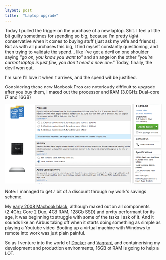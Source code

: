 ```yaml
---
layout: post
title:  "Laptop upgrade"
---
```


Today I pulled the trigger on the purchase of a new laptop. Shit. I feel a little bit guilty sometimes for spending so big, because I'm pretty ~~tight~~ conservative when it comes to buying stuff (just ask my wife and friends). But as with all purchases this big, I find myself constantly questioning, and then trying to validate the spend... like I've got a devil on one shoulder saying *"go on, you know you want to"* and an angel on the other *"you're current laptop is just fine, you don't need a new one."* Today, finally, the devil won out.

I'm sure I'll love it when it arrives, and the spend will be justified.

Considering these new Macbook Pros are notoriously difficult to upgrade after you buy them, I maxed out the processor and RAM (3.0GHz Dual-core i7 and 16GB)

![Macbook upgrade](/assets/img/2014-08-18-macbook-pro.png)

Note: I managed to get a bit of a discount through my work's savings scheme.

My [early 2008 Macbook black](http://www.everymac.com/systems/apple/macbook/specs/macbook-core-2-duo-2.4-black-13-early-2008-penryn-specs.html), although maxed out on all components (2.4Ghz Core 2 Duo, 4GB RAM, 128Gb SSD) and pretty performant for its age, it was beginning to struggle with some of the tasks I ask of it. And it sounds like an Airbus taking off when it starts doing something as simple as playing a Youtube video. Booting up a virtual machine with Windows to remote into work was just plain painful.

So as I venture into the world of [Docker](https://www.docker.com/) and [Vagrant](https://www.vagrantup.com/), and containerising my development and production environments, 16GB of RAM is going to help a LOT.
